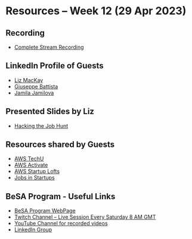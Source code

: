 # Resources – Week 12 (29 Apr 2023)
## Recording 
* [Complete Stream Recording](https://youtu.be/juBUMhVMQW0)
<!--
* [Guest Session - Hacking the Job Hunt - Liz MacKay]()
* [Guest Session - Startups on AWS - Giuseppe and Jamila]()
--> 

## LinkedIn Profile of Guests
* [Liz MacKay](https://www.linkedin.com/in/lizmackay/)
* [Giuseppe Battista](https://www.linkedin.com/in/giusedroid/)
* [Jamila Jamilova](https://www.linkedin.com/in/jjamilova/)

## Presented Slides by Liz
* [Hacking the Job Hunt](https://github.com/become-a-solutions-architect/become-a-solutions-architect.github.io/blob/main/resources/assets/B03/W12/Hacking%20the%20Job%20Hunt_april%2025.pdf)

## Resources shared by Guests
* [AWS TechU](https://www.amazon.jobs/en/landing_pages/AWS-TechU)
* [AWS Activate](https://aws.amazon.com/activate/)
* [AWS Startup Lofts](https://aws-startup-lofts.com/emea/resource-hub)
* [Jobs in Startups](https://www.ycombinator.com/jobs)

## BeSA Program - Useful Links
* [BeSA Program WebPage](https://become-a-solutions-architect.github.io/)
* [Twitch Channel – Live Session Every Saturday 8 AM GMT](https://www.twitch.tv/besaprogram)
* [YouTube Channel for recorded videos](https://www.youtube.com/channel/UCWWO3yt3b5R_LrWHReU0b-g)
* [LinkedIn Group](https://www.linkedin.com/groups/9179284/)
